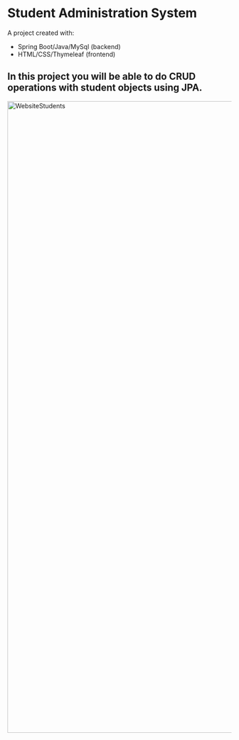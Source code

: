 # Student Administration System
A project created with:
- Spring Boot/Java/MySql (backend)
- HTML/CSS/Thymeleaf (frontend)

## In this project you will be able to do CRUD operations with student objects using JPA. 
<img width="1419" alt="WebsiteStudents" src="https://user-images.githubusercontent.com/92215742/155375649-43b7a8c6-1248-4956-99df-187527a4fb9d.png">
